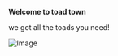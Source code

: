 **Welcome to toad town**

we got all the toads you need!

![Image](https://mdc.mo.gov/sites/default/files/mo_nature/media/images/2010/05/american_toad.jpg)
